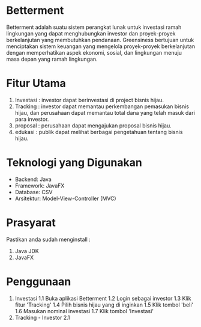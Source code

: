 # Betterment
Betterment adalah suatu sistem perangkat lunak untuk investasi ramah lingkungan yang dapat menghubungkan investor dan proyek-proyek berkelanjutan yang membutuhkan pendanaan. Greensiness bertujuan untuk menciptakan sistem keuangan yang mengelola proyek-proyek berkelanjutan dengan memperhatikan aspek ekonomi, sosial, dan lingkungan menuju masa depan yang ramah lingkungan.
# Fitur Utama
1. Investasi : investor dapat berinvestasi di project bisnis hijau.
2. Tracking : investor dapat memantau perkembangan pemasukan bisnis hijau, dan perusahaan dapat memantau total dana yang telah masuk dari para investor.
3. proposal : perusahaan dapat mengajukan proposal bisnis hijau.
4. edukasi : publik dapat melihat berbagai pengetahuan tentang bisnis hijau.
# Teknologi yang Digunakan
* Backend: Java  
* Framework: JavaFX  
* Database: CSV  
* Arsitektur: Model-View-Controller (MVC)
# Prasyarat
Pastikan anda sudah menginstall :
1. Java JDK
2. JavaFX
# Penggunaan
1. Investasi
   1.1 Buka aplikasi Betterment
   1.2 Login sebagai investor
   1.3 Klik fitur 'Tracking'
   1.4 Pilih bisnis hijau yang di inginkan
   1.5 Klik tombol 'beli'
   1.6 Masukan nominal investasi
   1.7 Klik tombol 'Investasi'
2. Tracking - Investor
   2.1  
   
